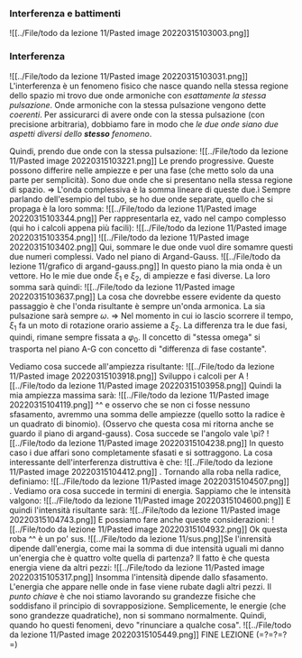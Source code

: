 ### Interferenza e battimenti
![[../File/todo da lezione 11/Pasted image 20220315103003.png]]

### Interferenza
![[../File/todo da lezione 11/Pasted image 20220315103031.png]]
L'interferenza è un fenomeno fisico che nasce quando nella stessa regione dello spazio mi trovo due onde armoniche con _esattamente la stessa pulsazione_. Onde armoniche con la stessa pulsazione vengono dette _coerenti_. Per assicurarci di avere onde con la stessa pulsazione (con precisione arbitraria), dobbiamo fare in modo che _le due onde siano due aspetti diversi dello __stesso__ fenomeno_.

Quindi, prendo due onde con la stessa pulsazione:
![[../File/todo da lezione 11/Pasted image 20220315103221.png]]
Le prendo progressive. Queste possono differire nelle ampiezze e per una fase (che metto solo da una parte per semplicità).
Sono due onde che si presentano nella stessa regione di spazio. => L'onda complessiva è la somma lineare di queste due.ì
Sempre parlando dell'esempio del tubo, se ho due onde separate, quello che si propaga è la loro somma:
![[../File/todo da lezione 11/Pasted image 20220315103344.png]]
Per rappresentarla ez, vado nel campo complesso (qui ho i calcoli appena più facili):
![[../File/todo da lezione 11/Pasted image 20220315103354.png]]
![[../File/todo da lezione 11/Pasted image 20220315103402.png]]
Qui, sommare le due onde vuol dire somamre questi due numeri complessi. Vado nel piano di Argand-Gauss.
![[../File/todo da lezione 11/grafico di argand-gauss.png]]
In questo piano la mia onda è un vettore. Ho le mie due onde $\xi_1$ e $\xi_2$, di ampiezze e fasi diverse.
La loro somma sarà quindi:
![[../File/todo da lezione 11/Pasted image 20220315103637.png]]
La cosa che dovrebbe essere evidente da questo passaggio è che l'onda risultante è sempre un'onda armonica. La sia pulsazione sarà sempre $\omega$. => Nel momento in cui io lascio scorrere il tempo, $\xi_1$ fa un moto di rotazione orario assieme a $\xi_2$. La differenza tra le due fasi, quindi, rimane sempre fissata a $\varphi_0$. Il concetto di "stessa omega" si trasporta nel piano A-G con concetto di "differenza di fase costante".

Vediamo cosa succede all'ampiezza risultante:
![[../File/todo da lezione 11/Pasted image 20220315103918.png]]
Sviluppo i calcoli per A
![[../File/todo da lezione 11/Pasted image 20220315103958.png]]
Quindi la mia ampiezza massima sarà:
![[../File/todo da lezione 11/Pasted image 20220315104119.png]]
^^ e osservo che se non ci fosse nessuno sfasamento, avremmo una somma delle ampiezze (quello sotto la radice è un quadrato di binomio).
(Osservo che questa cosa mi ritorna anche se guardo il piano di argand-gauss).
Cosa succede se l'angolo vale \pi?
![[../File/todo da lezione 11/Pasted image 20220315104238.png]]
In questo caso i due affari sono completamente sfasati e si sottraggono.
La cosa interessante dell'interferenza distruttiva è che:
![[../File/todo da lezione 11/Pasted image 20220315104412.png]]
.
Tornando alla roba nella radice, definiamo:
![[../File/todo da lezione 11/Pasted image 20220315104507.png]]
. 
Vediamo ora cosa succede in termini di energia. Sappiamo che le intensità valgono:
![[../File/todo da lezione 11/Pasted image 20220315104600.png]]
E quindi l'intensità risultante sarà:
![[../File/todo da lezione 11/Pasted image 20220315104743.png]]
E possiamo fare anche queste considerazioni:
![[../File/todo da lezione 11/Pasted image 20220315104932.png]]
Ok questa roba ^^ è un po' sus.
![[../File/todo da lezione 11/sus.png]]Se l'inrensità dipende dall'energia, come mai la somma di due intensità uguali mi danno un'energia che è quattro volte quella di partenza?
Il fatto è che questa energia viene da altri pezzi:
![[../File/todo da lezione 11/Pasted image 20220315105317.png]]
Insomma l'intensità dipende dallo sfasamento. L'energia che appare nelle onde in fase viene rubate dagli altri pezzi.
Il _punto chiave_ è che noi stiamo lavorando su grandezze fisiche che soddisfano il principio di sovrapposizione. Semplicemente, le energie (che sono grandezze quadratiche), non si sommano normalmente. Quindi, quando ho questi fenomeni, devo "rinunciare a qualche cosa".
![[../File/todo da lezione 11/Pasted image 20220315105449.png]]
FINE LEZIONE (=?=?=?=)